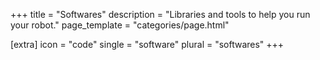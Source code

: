 +++
title = "Softwares"
description = "Libraries and tools to help you run your robot."
page_template = "categories/page.html"

[extra]
icon = "code"
single = "software"
plural = "softwares"
+++
